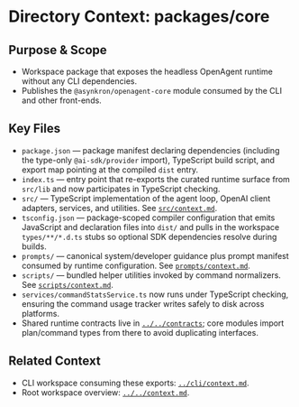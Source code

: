 # Directory Context: packages/core

## Purpose & Scope

- Workspace package that exposes the headless OpenAgent runtime without any CLI dependencies.
- Publishes the `@asynkron/openagent-core` module consumed by the CLI and other front-ends.

## Key Files

- `package.json` — package manifest declaring dependencies (including the type-only `@ai-sdk/provider` import), TypeScript build script, and export map pointing at the compiled `dist` entry.
- `index.ts` — entry point that re-exports the curated runtime surface from `src/lib` and now participates in TypeScript checking.
- `src/` — TypeScript implementation of the agent loop, OpenAI client adapters, services, and utilities. See [`src/context.md`](src/context.md).
- `tsconfig.json` — package-scoped compiler configuration that emits JavaScript and declaration files into `dist/` and pulls in the workspace `types/**/*.d.ts` stubs so optional SDK dependencies resolve during builds.
- `prompts/` — canonical system/developer guidance plus prompt manifest consumed by runtime configuration. See [`prompts/context.md`](prompts/context.md).
- `scripts/` — bundled helper utilities invoked by command normalizers. See [`scripts/context.md`](scripts/context.md).
- `services/commandStatsService.ts` now runs under TypeScript checking, ensuring the command usage tracker writes safely to disk across platforms.
- Shared runtime contracts live in [`../../contracts`](../../contracts/context.md); core modules import plan/command types from there to avoid duplicating interfaces.

## Related Context

- CLI workspace consuming these exports: [`../cli/context.md`](../cli/context.md).
- Root workspace overview: [`../../context.md`](../../context.md).
